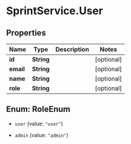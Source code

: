 # SprintService.User

## Properties

Name | Type | Description | Notes
------------ | ------------- | ------------- | -------------
**id** | **String** |  | [optional] 
**email** | **String** |  | [optional] 
**name** | **String** |  | [optional] 
**role** | **String** |  | [optional] 



## Enum: RoleEnum


* `user` (value: `"user"`)

* `admin` (value: `"admin"`)





